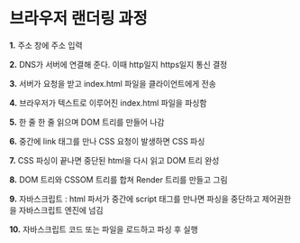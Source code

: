 # 브라우저 랜더링 과정

**1.** 주소 창에 주소 입력

**2.** DNS가 서버에 연결해 준다. 이때 http일지 https일지 통신 결정

**3.** 서버가 요청을 받고 index.html 파일을 클라이언트에게 전송

**4.** 브라우저가 텍스트로 이루어진 index.html 파일을 파싱함

**5.** 한 줄 한 줄 읽으며 DOM 트리를 만들어 나감

**6.** 중간에 link 태그를 만나 CSS 요청이 발생하면 CSS 파싱

**7.** CSS 파싱이 끝나면 중단된 html을 다시 읽고 DOM 트리 완성

**8.** DOM 트리와 CSSOM 트리를 합쳐 Render 트리를 만들고 그림

**9.** 자바스크립트 : html 파서가 중간에 script 태그를 만나면 파싱을 중단하고 제어권한을 자바스크립트 엔진에 넘김

**10.** 자바스크립트 코드 또는 파일을 로드하고 파싱 후 실행
